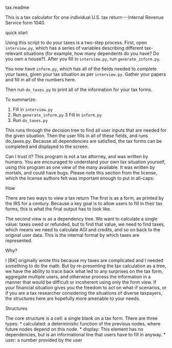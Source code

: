 tax.readme

This is a tax calculator for one individual U.S. tax return---Internal Revenue Service form 1040.

quick start

Using this script to do your taxes is a two-step process. First, open `interview.py`,
which has a series of variables describing different tax-relevant situations (for
example, how many dependents do you have? Do you own a house?).  After you fill in
`interview.py`, run `generate_inform.py`.

You now have `inform.py`, which has all of the fields needed to complete
your taxes, given your tax situation as per `interview.py`. Gather your
papers and fill in all of the numbers here.

Then run `do_taxes.py` to print all of the information for your tax forms.

To summarize:

1. Fill in `interview.py`
2. Run `generate_inform.py`
3 Fill in `inform.py`
4. Run `do_taxes.py`


This runs through the decision tree to find all user inputs that are
needed for the given situation. Then the user fills in all of these
fields, and runs do_taxes.py. Because all dependencies are satisfied,
the tax forms can be completed and displayed to the screen.

Can I trust it?  This program is not a tax attorney, and was written by
humans. You are encouraged to understand your own tax situation yourself,
using this program as one view of the many available. It was written by
mortals, and could have bugs. Please note this section from the license,
which the license authors felt was important enough to put in all-caps:



How

There are two ways to view a tax return The first is as a form, as printed
by the IRS for a century. Because a key goal is to allow users to fill
in their tax forms, this is what the final output has to look like.

The second view is as a dependency tree. We want to calculate a single
value: taxes owed or refunded, but to find that value, we need to find
taxes, which means we need to calculate AGI and credits, and so on back
to the original user data. This is the internal format by which taxes
are represented.


Why?

I [BK] originally wrote this because my taxes are complicated and I needed
something to do the math. But by re-presenting the tax calculation as
a tree, we have the ability to trace back what led to any surprises
on the tax form, aggregate multiple users, and otherwise process the
information in a manner that would be difficult or incoherent using
only the form view. If your financial situation gives you the freedom
to act on what-if scenarios, or if you are a tax researcher considering
the situations of diverse taxpayers, the structures here are hopefully
more amenable to your needs.


Structures

The core structure is a cell: a single blank on a tax form. There are
three types: * calculated: a deterministic function of the previous nodes,
where future nodes depend on this node.  * display: This element has
no dependencies, but is an informational line that users have to fill
in anyway.  * user: a number provided by the user
